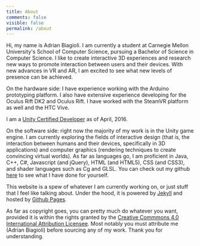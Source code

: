```yaml
---
title: About
comments: false
visible: false
permalink: /about
---
```

Hi, my name is Adrian Biagioli.  I am currently a student at Carnegie Mellon University's School of Computer Science, pursuing a Bachelor of Science in Computer Science.  I like to create interactive 3D experiences and research new ways to promote interaction between users and their devices.  With new advances in VR and AR, I am excited to see what new levels of presence can be achieved.

On the hardware side: I have experience working with the Arduino prototyping platform.  I also have extensive experience developing for the Oculus Rift DK2 and Oculus Rift.  I have worked with the SteamVR platform as well and the HTC Vive.

I am a [Unity Certified Developer](https://certification.unity.com/certification-lookup?last_name=Biagioli&certification_id=2016031-5C437) as of April, 2016.

On the software side: right now the majority of my work is in the Unity game engine.  I am currently exploring the fields of interactive design (that is, the interaction between humans and their devices, specifically in 3D applications) and computer graphics (rendering techniques to create convincing virtual worlds).  As far as languages go, I am proficient in Java, C++, C#, Javascript (and jQuery), HTML (and HTML5), CSS (and CSS3), and shader languages such as Cg and GLSL.  You can check out my github [here](https://github.com/Flafla2) to see what I have done for yourself.

This website is a spew of whatever I am currently working on, or just stuff that I feel like talking about.  Under the hood, it is powered by [Jekyll](http://jekyllrb.com) and hosted by [Github Pages](http://pages.github.com).

As far as copyright goes, you can pretty much do whatever you want, provided it is within the rights granted by the [Creative Commmons 4.0 International Attribution Licensee](http://creativecommons.org/licenses/by/4.0/).  Most notably you must attribute me (Adrian Biagioli) before sourcing any of my work.  Thank you for understanding.